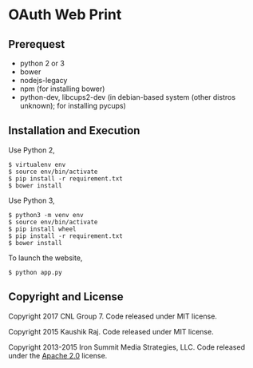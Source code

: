 # OAuth Web Print

## Prerequest
- python 2 or 3
- bower
- nodejs-legacy
- npm (for installing bower)
- python-dev, libcups2-dev (in debian-based system (other distros unknown); for installing pycups)

## Installation and Execution

Use Python 2,

```
$ virtualenv env
$ source env/bin/activate
$ pip install -r requirement.txt
$ bower install
```

Use Python 3,

```
$ python3 -m venv env
$ source env/bin/activate
$ pip install wheel
$ pip install -r requirement.txt
$ bower install
```

To launch the website,
```
$ python app.py
```

## Copyright and License
Copyright 2017 CNL Group 7. Code released under MIT license.

Copyright 2015 Kaushik Raj. Code released under MIT license.

Copyright 2013-2015 Iron Summit Media Strategies, LLC. Code released under the [Apache 2.0](https://github.com/IronSummitMedia/startbootstrap-sb-admin-2/blob/gh-pages/LICENSE) license.
